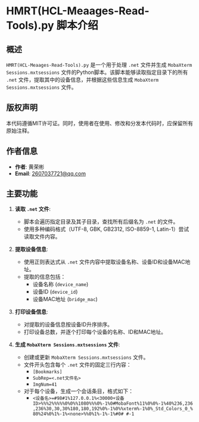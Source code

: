 # HMRT(HCL-Meaages-Read-Tools).py 脚本介绍

## 概述
`HMRT(HCL-Meaages-Read-Tools).py` 是一个用于处理 `.net` 文件并生成 `MobaXterm Sessions.mxtsessions` 文件的Python脚本。该脚本能够读取指定目录下的所有 `.net` 文件，提取其中的设备信息，并根据这些信息生成 `MobaXterm Sessions.mxtsessions` 文件。

## 版权声明
本代码遵循MIT许可证。同时，使用者在使用、修改和分发本代码时，应保留所有原始注释。

## 作者信息
- **作者**: 黄荣彬
- **Email**: 2607037721@qq.com

## 主要功能

1. **读取 `.net` 文件**:
   - 脚本会遍历指定目录及其子目录，查找所有后缀名为 `.net` 的文件。
   - 使用多种编码格式（UTF-8, GBK, GB2312, ISO-8859-1, Latin-1）尝试读取文件内容。

2. **提取设备信息**:
   - 使用正则表达式从 `.net` 文件内容中提取设备名称、设备ID和设备MAC地址。
   - 提取的信息包括：
     - 设备名称 (`device_name`)
     - 设备ID (`device_id`)
     - 设备MAC地址 (`bridge_mac`)

3. **打印设备信息**:
   - 对提取的设备信息按设备ID升序排序。
   - 打印设备总数，并逐个打印每个设备的名称、ID和MAC地址。

4. **生成 `MobaXterm Sessions.mxtsessions` 文件**:
   - 创建或更新 `MobaXterm Sessions.mxtsessions` 文件。
   - 文件开头包含每个 `.net` 文件的固定三行内容：
     - `[Bookmarks]`
     - `SubRep=<.net文件名>`
     - `ImgNum=41`
   - 对于每个设备，生成一个会话条目，格式如下：
     - `<设备名>=#98#1%127.0.0.1%<30000+设备ID>%%%2%%%%%0%0%%1080%%%0%-1%0#MobaFont%11%0%0%-1%40%236,236,236%30,30,30%180,180,192%0%-1%0%%xterm%-1%0%_Std_Colors_0_%80%24%0%1%-1%<none>%%0%1%-1%-1%#0# #-1`
